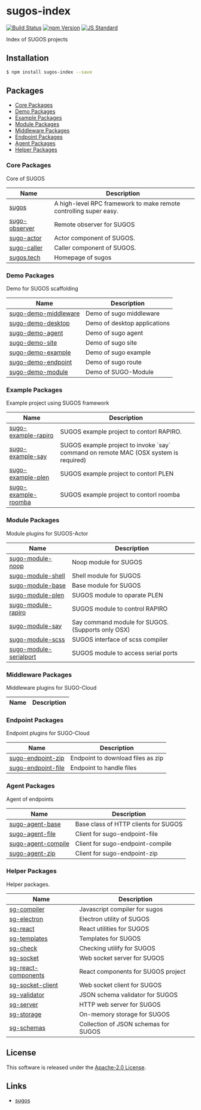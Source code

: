sugos-index
==========

<!---
This file is generated by ape-tmpl. Do not update manually.
--->

<!-- Badge Start -->
<a name="badges"></a>

[![Build Status][bd_travis_com_shield_url]][bd_travis_com_url]
[![npm Version][bd_npm_shield_url]][bd_npm_url]
[![JS Standard][bd_standard_shield_url]][bd_standard_url]

[bd_repo_url]: https://github.com/realglobe-Inc/sugos-index
[bd_travis_url]: http://travis-ci.org/realglobe-Inc/sugos-index
[bd_travis_shield_url]: http://img.shields.io/travis/realglobe-Inc/sugos-index.svg?style=flat
[bd_travis_com_url]: http://travis-ci.com/realglobe-Inc/sugos-index
[bd_travis_com_shield_url]: https://api.travis-ci.com/realglobe-Inc/sugos-index.svg?token=aeFzCpBZebyaRijpCFmm
[bd_license_url]: https://github.com/realglobe-Inc/sugos-index/blob/master/LICENSE
[bd_codeclimate_url]: http://codeclimate.com/github/realglobe-Inc/sugos-index
[bd_codeclimate_shield_url]: http://img.shields.io/codeclimate/github/realglobe-Inc/sugos-index.svg?style=flat
[bd_codeclimate_coverage_shield_url]: http://img.shields.io/codeclimate/coverage/github/realglobe-Inc/sugos-index.svg?style=flat
[bd_gemnasium_url]: https://gemnasium.com/realglobe-Inc/sugos-index
[bd_gemnasium_shield_url]: https://gemnasium.com/realglobe-Inc/sugos-index.svg
[bd_npm_url]: http://www.npmjs.org/package/sugos-index
[bd_npm_shield_url]: http://img.shields.io/npm/v/sugos-index.svg?style=flat
[bd_standard_url]: http://standardjs.com/
[bd_standard_shield_url]: https://img.shields.io/badge/code%20style-standard-brightgreen.svg

<!-- Badge End -->


<!-- Description Start -->
<a name="description"></a>

Index of SUGOS projects

<!-- Description End -->


<!-- Overview Start -->
<a name="overview"></a>



<!-- Overview End -->


<!-- Sections Start -->
<a name="sections"></a>

<!-- Section from "doc/guides/01.Installation.md.hbs" Start -->

<a name="section-doc-guides-01-installation-md"></a>

Installation
-----

```bash
$ npm install sugos-index --save
```


<!-- Section from "doc/guides/01.Installation.md.hbs" End -->

<!-- Section from "doc/guides/02.Packages.md.hbs" Start -->

<a name="section-doc-guides-02-packages-md"></a>

Packages
---------

+ [Core Packages](#package-group-Core)
+ [Demo Packages](#package-group-Demo)
+ [Example Packages](#package-group-Example)
+ [Module Packages](#package-group-Module)
+ [Middleware Packages](#package-group-Middleware)
+ [Endpoint Packages](#package-group-Endpoint)
+ [Agent Packages](#package-group-Agent)
+ [Helper Packages](#package-group-Helper)


<a name="package-group-Core"/>

### Core Packages

Core of SUGOS

| Name | Description |
| ---- | ----------- |
| [sugos](https://github.com/realglobe-Inc/sugos) | A high-level RPC framework to make remote controlling super easy. |
| [sugo-observer](https://github.com/realglobe-Inc/sugo-observer) | Remote observer for SUGOS |
| [sugo-actor](https://github.com/realglobe-Inc/sugo-actor) | Actor component of SUGOS. |
| [sugo-caller](https://github.com/realglobe-Inc/sugo-caller) | Caller component of SUGOS. |
| [sugos.tech](https://github.com/realglobe-Inc/sugos.tech) | Homepage of sugos |
<a name="package-group-Demo"/>

### Demo Packages

Demo for SUGOS scaffolding

| Name | Description |
| ---- | ----------- |
| [sugo-demo-middleware](https://github.com/realglobe-Inc/sugo-demo-middleware) | Demo of sugo middleware |
| [sugo-demo-desktop](https://github.com/realglobe-Inc/sugo-demo-desktop) | Demo of desktop applications |
| [sugo-demo-agent](https://github.com/realglobe-Inc/sugo-demo-agent) | Demo of sugo agent |
| [sugo-demo-site](https://github.com/realglobe-Inc/sugo-demo-site) | Demo of sugo site |
| [sugo-demo-example](https://github.com/realglobe-Inc/sugo-demo-example) | Demo of sugo example |
| [sugo-demo-endpoint](https://github.com/realglobe-Inc/sugo-demo-endpoint) | Demo of sugo route |
| [sugo-demo-module](https://github.com/realglobe-Inc/sugo-demo-module) | Demo of SUGO-Module |
<a name="package-group-Example"/>

### Example Packages

Example project using SUGOS framework

| Name | Description |
| ---- | ----------- |
| [sugo-example-rapiro](https://github.com/realglobe-Inc/sugo-example-rapiro) | SUGOS example project to contorl RAPIRO. |
| [sugo-example-say](https://github.com/realglobe-Inc/sugo-example-say) | SUGOS example project to invoke &#x60;say&#x60; command on remote MAC (OSX system is required) |
| [sugo-example-plen](https://github.com/realglobe-Inc/sugo-example-plen) | SUGOS example project to contorl PLEN |
| [sugo-example-roomba](https://github.com/realglobe-Inc/sugo-example-roomba) | SUGOS example project to contorl roomba |
<a name="package-group-Module"/>

### Module Packages

Module plugins for SUGOS-Actor

| Name | Description |
| ---- | ----------- |
| [sugo-module-noop](https://github.com/realglobe-Inc/sugo-module-noop) | Noop module for SUGOS |
| [sugo-module-shell](https://github.com/realglobe-Inc/sugo-module-shell) | Shell module for SUGOS |
| [sugo-module-base](https://github.com/realglobe-Inc/sugo-module-base) | Base module for SUGOS |
| [sugo-module-plen](https://github.com/realglobe-Inc/sugo-module-plen) | SUGOS module to oparate PLEN |
| [sugo-module-rapiro](https://github.com/realglobe-Inc/sugo-module-rapiro) | SUGOS module to control RAPIRO |
| [sugo-module-say](https://github.com/realglobe-Inc/sugo-module-say) | Say command module for SUGOS. (Supports only OSX) |
| [sugo-module-scss](https://github.com/realglobe-Inc/sugo-module-scss) | SUGOS interface of scss compiler |
| [sugo-module-serialport](https://github.com/realglobe-Inc/sugo-module-serialport) | SUGOS module to access serial ports |
<a name="package-group-Middleware"/>

### Middleware Packages

Middleware plugins for SUGO-Cloud

| Name | Description |
| ---- | ----------- |
<a name="package-group-Endpoint"/>

### Endpoint Packages

Endpoint plugins for SUGO-Cloud

| Name | Description |
| ---- | ----------- |
| [sugo-endpoint-zip](https://github.com/realglobe-Inc/sugo-endpoint-zip) | Endpoint to download files as zip |
| [sugo-endpoint-file](https://github.com/realglobe-Inc/sugo-endpoint-file) | Endpoint to handle files |
<a name="package-group-Agent"/>

### Agent Packages

Agent of endpoints

| Name | Description |
| ---- | ----------- |
| [sugo-agent-base](https://github.com/realglobe-Inc/sugo-agent-base) | Base class of HTTP clients for SUGOS |
| [sugo-agent-file](https://github.com/realglobe-Inc/sugo-agent-file) | Client for sugo-endpoint-file |
| [sugo-agent-compile](https://github.com/realglobe-Inc/sugo-agent-compile) | Client for sugo-endpoint-compile |
| [sugo-agent-zip](https://github.com/realglobe-Inc/sugo-agent-zip) | Client for sugo-endpoint-zip |
<a name="package-group-Helper"/>

### Helper Packages

Helper packages.

| Name | Description |
| ---- | ----------- |
| [sg-compiler](https://github.com/realglobe-Inc/sg-compiler) | Javascript compiler for sugos |
| [sg-electron](https://github.com/realglobe-Inc/sg-electron) | Electron utility of SUGOS |
| [sg-react](https://github.com/realglobe-Inc/sg-react) | React utilities for SUGOS |
| [sg-templates](https://github.com/realglobe-Inc/sg-templates) | Templates for SUGOS |
| [sg-check](https://github.com/realglobe-Inc/sg-check) | Checking utilify for SUGOS |
| [sg-socket](https://github.com/realglobe-Inc/sg-socket) | Web socket server for SUGOS |
| [sg-react-components](https://github.com/realglobe-Inc/sg-react-components) | React components for SUGOS project |
| [sg-socket-client](https://github.com/realglobe-Inc/sg-socket-client) | Web socket client for SUGOS |
| [sg-validator](https://github.com/realglobe-Inc/sg-validator) | JSON schema validator for SUGOS |
| [sg-server](https://github.com/realglobe-Inc/sg-server) | HTTP web server for SUGOS |
| [sg-storage](https://github.com/realglobe-Inc/sg-storage) | On-memory storage for SUGOS |
| [sg-schemas](https://github.com/realglobe-Inc/sg-schemas) | Collection of JSON schemas for SUGOS |



<!-- Section from "doc/guides/02.Packages.md.hbs" End -->


<!-- Sections Start -->


<!-- LICENSE Start -->
<a name="license"></a>

License
-------
This software is released under the [Apache-2.0 License](https://github.com/realglobe-Inc/sugos-index/blob/master/LICENSE).

<!-- LICENSE End -->


<!-- Links Start -->
<a name="links"></a>

Links
------

+ [sugos][sugos_url]

[sugos_url]: https://github.com/realglobe-Inc/sugos

<!-- Links End -->
